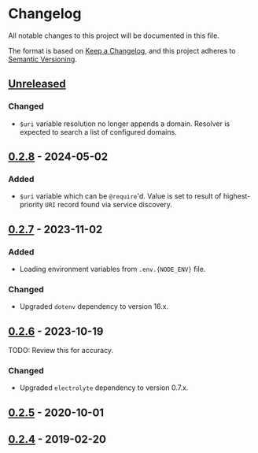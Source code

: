 # Changelog
All notable changes to this project will be documented in this file.

The format is based on [Keep a Changelog](https://keepachangelog.com/en/1.0.0/),
and this project adheres to [Semantic Versioning](https://semver.org/spec/v2.0.0.html).

## [Unreleased]
### Changed
- `$uri` variable resolution no longer appends a domain.  Resolver is expected
to search a list of configured domains.

## [0.2.8] - 2024-05-02
### Added
- `$uri` variable which can be `@require`'d.  Value is set to result of
highest-priority `URI` record found via service discovery.

## [0.2.7] - 2023-11-02
### Added
- Loading environment variables from `.env.{NODE_ENV}` file.

### Changed
- Upgraded `dotenv` dependency to version 16.x.

## [0.2.6] - 2023-10-19

TODO: Review this for accuracy.

### Changed
- Upgraded `electrolyte` dependency to version 0.7.x.

## [0.2.5] - 2020-10-01

## [0.2.4] - 2019-02-20

[Unreleased]: https://github.com/bixbyjs/bixby/compare/v0.2.8...HEAD
[0.2.8]: https://github.com/bixbyjs/bixby/compare/v0.2.7...v0.2.8
[0.2.7]: https://github.com/bixbyjs/bixby/compare/v0.2.6...v0.2.7
[0.2.6]: https://github.com/bixbyjs/bixby/compare/v0.2.5...v0.2.6
[0.2.5]: https://github.com/bixbyjs/bixby/compare/v0.2.4...v0.2.5
[0.2.4]: https://github.com/bixbyjs/bixby/compare/v0.2.3...v0.2.4
